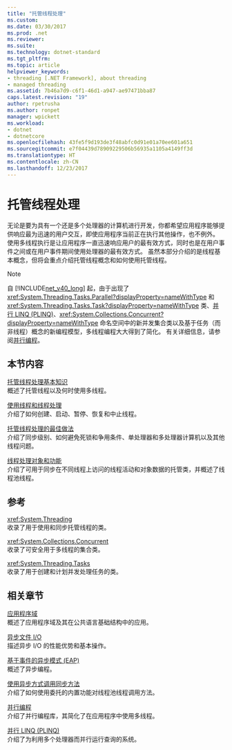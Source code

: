 ```yaml
---
title: "托管线程处理"
ms.custom: 
ms.date: 03/30/2017
ms.prod: .net
ms.reviewer: 
ms.suite: 
ms.technology: dotnet-standard
ms.tgt_pltfrm: 
ms.topic: article
helpviewer_keywords:
- threading [.NET Framework], about threading
- managed threading
ms.assetid: 7b46a7d9-c6f1-46d1-a947-ae97471bba87
caps.latest.revision: "19"
author: rpetrusha
ms.author: ronpet
manager: wpickett
ms.workload:
- dotnet
- dotnetcore
ms.openlocfilehash: 43fe5f9d193de3f48abfc0d91e01a70ee601a651
ms.sourcegitcommit: e7f04439d78909229506b56935a1105a4149ff3d
ms.translationtype: HT
ms.contentlocale: zh-CN
ms.lasthandoff: 12/23/2017
---
```

# <a name="managed-threading"></a>托管线程处理
无论是要为具有一个还是多个处理器的计算机进行开发，你都希望应用程序能够提供响应最为迅速的用户交互，即使应用程序当前正在执行其他操作，也不例外。 使用多线程执行是让应用程序一直迅速响应用户的最有效方式，同时也是在用户事件之间或在用户事件期间使用处理器的最有效方式。 虽然本部分介绍的是线程基本概念，但将会重点介绍托管线程概念和如何使用托管线程。  
  
> [!NOTE]
>  自 [!INCLUDE[net_v40_long](../../../includes/net-v40-long-md.md)] 起，由于出现了 <xref:System.Threading.Tasks.Parallel?displayProperty=nameWithType> 和 <xref:System.Threading.Tasks.Task?displayProperty=nameWithType> 类、[并行 LINQ (PLINQ)](../../../docs/standard/parallel-programming/parallel-linq-plinq.md)、<xref:System.Collections.Concurrent?displayProperty=nameWithType> 命名空间中的新并发集合类以及基于任务（而非线程）概念的新编程模型，多线程编程大大得到了简化。 有关详细信息，请参阅[并行编程](../../../docs/standard/parallel-programming/index.md)。  
  
## <a name="in-this-section"></a>本节内容  
 [托管线程处理基本知识](../../../docs/standard/threading/managed-threading-basics.md)  
 概述了托管线程以及何时使用多线程。  
  
 [使用线程和线程处理](../../../docs/standard/threading/using-threads-and-threading.md)  
 介绍了如何创建、启动、暂停、恢复和中止线程。  
  
 [托管线程处理的最佳做法](../../../docs/standard/threading/managed-threading-best-practices.md)  
 介绍了同步级别、如何避免死锁和争用条件、单处理器和多处理器计算机以及其他线程问题。  
  
 [线程处理对象和功能](../../../docs/standard/threading/threading-objects-and-features.md)  
 介绍了可用于同步在不同线程上访问的线程活动和对象数据的托管类，并概述了线程池线程。  
  
## <a name="reference"></a>参考  
 <xref:System.Threading>  
 收录了用于使用和同步托管线程的类。  
  
 <xref:System.Collections.Concurrent>  
 收录了可安全用于多线程的集合类。  
  
 <xref:System.Threading.Tasks>  
 收录了用于创建和计划并发处理任务的类。  
  
## <a name="related-sections"></a>相关章节  
 [应用程序域](../../../docs/framework/app-domains/application-domains.md)  
 概述了应用程序域及其在公共语言基础结构中的应用。  
  
 [异步文件 I/O](../../../docs/standard/io/asynchronous-file-i-o.md)  
 描述异步 I/O 的性能优势和基本操作。  
  
 [基于事件的异步模式 (EAP)](../../../docs/standard/asynchronous-programming-patterns/event-based-asynchronous-pattern-eap.md)  
 概述了异步编程。  
  
 [使用异步方式调用同步方法](../../../docs/standard/asynchronous-programming-patterns/calling-synchronous-methods-asynchronously.md)  
 介绍了如何使用委托的内置功能对线程池线程调用方法。  
  
 [并行编程](../../../docs/standard/parallel-programming/index.md)  
 介绍了并行编程库，其简化了在应用程序中使用多线程。  
  
 [并行 LINQ (PLINQ)](../../../docs/standard/parallel-programming/parallel-linq-plinq.md)  
 介绍了为利用多个处理器而并行运行查询的系统。

